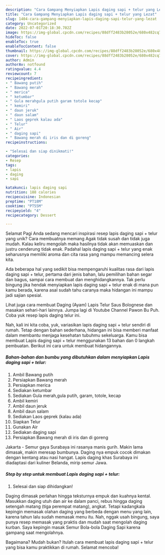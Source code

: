 ```yaml
---
description: "Cara Gampang Menyiapkan Lapis daging sapi + telur yang Lezat"
title: "Cara Gampang Menyiapkan Lapis daging sapi + telur yang Lezat"
slug: 1404-cara-gampang-menyiapkan-lapis-daging-sapi-telur-yang-lezat
category: Uncategorized
date: 2022-07-01T20:18:30.702Z
image: https://img-global.cpcdn.com/recipes/88dff2483b28052e/680x482cq70/lapis-daging-sapi-telur-foto-resep-utama.jpg
hideToc: false
enableToc: true
enableTocContent: false
thumbnail: https://img-global.cpcdn.com/recipes/88dff2483b28052e/680x482cq70/lapis-daging-sapi-telur-foto-resep-utama.jpg
cover: https://img-global.cpcdn.com/recipes/88dff2483b28052e/680x482cq70/lapis-daging-sapi-telur-foto-resep-utama.jpg
author: Admin
authorAv: notfound
ratingvalue: 4.4
reviewcount: 7
recipeingredient:
- " Bawang putih"
- " Bawang merah"
- " merica"
- " ketumbar"
- " Gula merahgula putih garam totole kecap"
- " kemiri"
- " daun jeruk"
- " daun salam"
- " Laos geprek kalau ada"
- " Telur"
- " Air"
- " daging sapi"
- " Bawang merah di iris dan di goreng"
recipeinstructions:

- "Selesai dan siap dinikmati!"
categories:
- Resep
tags:
- lapis
- daging
- sapi

katakunci: lapis daging sapi 
nutrition: 188 calories
recipecuisine: Indonesian
preptime: "PT18M"
cooktime: "PT55M"
recipeyield: "4"
recipecategory: Dessert

---
```



Selamat Pagi Anda sedang mencari inspirasi resep lapis daging sapi + telur yang unik? Cara membuatnya memang Agak tidak susah dan tidak juga mudah. Kalau keliru mengolah maka hasilnya tidak akan memuaskan dan justru cenderung tidak enak. Padahal lapis daging sapi + telur yang enak seharusnya memiliki aroma dan cita rasa yang mampu memancing selera kita.


Ada beberapa hal yang sedikit bisa mempengaruhi kualitas rasa dari lapis daging sapi + telur, pertama dari jenis bahan, lalu pemilihan bahan segar dan bagus, sampai cara membuat dan menghidangkannya. Tak perlu bingung jika hendak menyiapkan lapis daging sapi + telur enak di mana pun kamu berada, karena asal sudah tahu caranya maka hidangan ini mampu jadi sajian spesial.

Lihat juga cara membuat Daging (Ayam) Lapis Telur Saus Bolognese dan masakan sehari-hari lainnya. Jumpa lagi di Youtube Channel Pawon Bu Puh. Coba yuk resep lapis daging telur ini.


Nah, kali ini kita coba, yuk, variasikan lapis daging sapi + telur sendiri di rumah. Tetap dengan bahan sederhana, hidangan ini bisa memberi manfaat dalam membantu menjaga kesehatan tubuhmu sekeluarga. Kamu bisa membuat Lapis daging sapi + telur menggunakan 13 bahan dan 0 langkah pembuatan. Berikut ini cara untuk membuat hidangannya.

<!--inarticleads1-->

##### Bahan-bahan dan bumbu yang dibutuhkan dalam menyiapkan Lapis daging sapi + telur:

1. Ambil  Bawang putih
1. Persiapkan  Bawang merah
1. Persiapkan  merica
1. Sediakan  ketumbar
1. Sediakan  Gula merah,gula putih, garam, totole, kecap
1. Ambil  kemiri
1. Ambil  daun jeruk
1. Ambil  daun salam
1. Sediakan  Laos geprek (kalau ada)
1. Siapkan  Telur
1. Gunakan  Air
1. Sediakan  daging sapi
1. Persiapkan  Bawang merah di iris dan di goreng


Jakarta - Semur gaya Surabaya ini rasanya manis gurih. Makin lama dimasak, makin meresap bumbunya. Daging nya empuk cocok dimakan dengan kentang atau nasi hangat. Lapis daging khas Surabaya ini diadaptasi dari kuliner Belanda, mirip semur Jawa. 

<!--inarticleads2-->

##### Step by step untuk membuat Lapis daging sapi + telur:


1. Selesai dan siap dihidangkan!

Daging dimasak perlahan hingga teksturnya empuk dan kuahnya kental. Masukkan daging utuh dan air ke dalam panci, rebus hingga daging setengah matang (tiga perempat matang), angkat. Tetapi kadangkala kepingin memasak olahan daging yang berbeda dengan menu yang lain, karena tahun lalu sudah memasak menu itu. Nah, nggak usah bingung, saya punya resep memasak yang praktis dan mudah saat mengolah daging kurban. Saya kepingin masak Semur Bola-bola Daging Sapi karena gampang saat mengolahnya. 

Bagaimana? Mudah bukan? Itulah cara membuat lapis daging sapi + telur yang bisa kamu praktikkan di rumah. Selamat mencoba!
